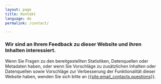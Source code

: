 ```yaml
---
layout: page
title: Kontakt
language: de
permalink: /contact/

---
```


### Wir sind an Ihrem Feedback zu dieser Website und ihren Inhalten interessiert.

Wenn Sie Fragen zu den bereitgestellten Statistiken, Datenquellen oder Metadaten haben, oder wenn Sie Vorschläge zu zusätzlichen Inhalten oder Datenquellen sowie Vorschläge zur Verbesserung der Funktionalität dieser Website haben, wenden Sie sich bitte an <a href="mailto:{{site.email_contacts.questions}}">{{site.email_contacts.questions}}</a>.
